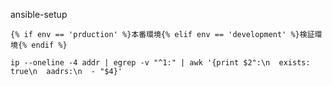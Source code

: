 ansible-setup

```
{% if env == 'prduction' %}本番環境{% elif env == 'development' %}検証環境{% endif %}
```

```
ip --oneline -4 addr | egrep -v "^1:" | awk '{print $2":\n  exists: true\n  aadrs:\n  - "$4}'
```
